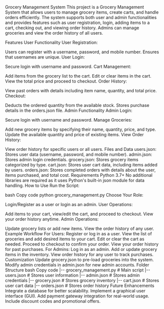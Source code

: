 Grocery Management System
This project is a Grocery Management System that allows users to manage grocery items, create carts, and handle orders efficiently. The system supports both user and admin functionalities and provides features such as user registration, login, adding items to a cart, checking out, and viewing order history. Admins can manage groceries and view the order history of all users.

Features
User Functionality
User Registration:

Users can register with a username, password, and mobile number.
Ensures that usernames are unique.
User Login:

Secure login with username and password.
Cart Management:

Add items from the grocery list to the cart.
Edit or clear items in the cart.
View the total price and proceed to checkout.
Order History:

View past orders with details including item name, quantity, and total price.
Checkout:

Deducts the ordered quantity from the available stock.
Stores purchase details in the orders.json file.
Admin Functionality
Admin Login:

Secure login with username and password.
Manage Groceries:

Add new grocery items by specifying their name, quantity, price, and type.
Update the available quantity and price of existing items.
View Order History:

View order history for specific users or all users.
Files and Data
users.json: Stores user data (username, password, and mobile number).
admin.json: Stores admin login credentials.
grocery.json: Stores grocery items categorized by type.
cart.json: Stores user cart data, including items added by users.
orders.json: Stores completed orders with details about the user, items purchased, and total cost.
Requirements
Python 3.7+
No additional libraries are required as it uses Python's built-in json module for data handling.
How to Use
Run the Script:

bash
Copy code
python grocery_management.py
Choose Your Role:

Login/Register as a user or login as an admin.
User Operations:

Add items to your cart, view/edit the cart, and proceed to checkout.
View your order history anytime.
Admin Operations:

Update grocery lists or add new items.
View the order history of any user.
Example Workflow
For Users:
Register or log in as a user.
View the list of groceries and add desired items to your cart.
Edit or clear the cart as needed.
Proceed to checkout to confirm your order.
View your order history for past purchases.
For Admins:
Log in as an admin.
Add or update grocery items in the inventory.
View order history for any user to track purchases.
Customization
Update grocery.json to pre-load groceries into the system.
Modify admin credentials in admin.json for new admin accounts.
Folder Structure
bash
Copy code
|-- grocery_management.py  # Main script
|-- users.json             # Stores user information
|-- admin.json             # Stores admin credentials
|-- grocery.json           # Stores grocery inventory
|-- cart.json              # Stores user cart data
|-- orders.json            # Stores order history
Future Enhancements
Integrate a database for better scalability.
Implement a graphical user interface (GUI).
Add payment gateway integration for real-world usage.
Include discount codes and promotional offers.
